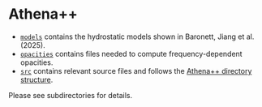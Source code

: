 # Athena++

- [`models`](https://github.com/sabaronett/irrad_disk/tree/main/athena/models) contains the hydrostatic models shown in Baronett, Jiang et al. (2025).
- [`opacities`](https://github.com/sabaronett/irrad_disk/tree/main/athena/opacities) contains files needed to compute frequency-dependent opacities.
- [`src`](https://github.com/sabaronett/irrad_disk/tree/main/athena/src) contains relevant source files and follows the [Athena++ directory structure](https://github.com/PrincetonUniversity/athena/tree/main/src).

Please see subdirectories for details.
